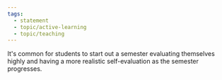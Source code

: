 ```yaml
---
tags:
  - statement
  - topic/active-learning
  - topic/teaching
---
```

It's common for students to start out a semester evaluating themselves highly and having a more realistic self-evaluation as the semester progresses.